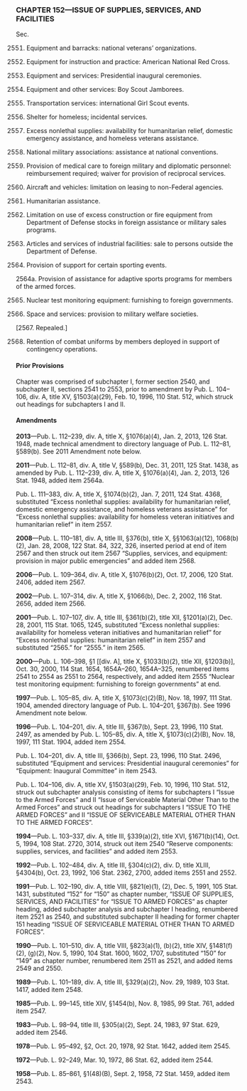 ### **CHAPTER 152—ISSUE OF SUPPLIES, SERVICES, AND FACILITIES** ###

Sec.

2551. Equipment and barracks: national veterans’ organizations.

2552. Equipment for instruction and practice: American National Red Cross.

2553. Equipment and services: Presidential inaugural ceremonies.

2554. Equipment and other services: Boy Scout Jamborees.

2555. Transportation services: international Girl Scout events.

2556. Shelter for homeless; incidental services.

2557. Excess nonlethal supplies: availability for humanitarian relief, domestic emergency assistance, and homeless veterans assistance.

2558. National military associations: assistance at national conventions.

2559. Provision of medical care to foreign military and diplomatic personnel: reimbursement required; waiver for provision of reciprocal services.

2560. Aircraft and vehicles: limitation on leasing to non-Federal agencies.

2561. Humanitarian assistance.

2562. Limitation on use of excess construction or fire equipment from Department of Defense stocks in foreign assistance or military sales programs.

2563. Articles and services of industrial facilities: sale to persons outside the Department of Defense.

2564. Provision of support for certain sporting events.

2564a. Provision of assistance for adaptive sports programs for members of the armed forces.

2565. Nuclear test monitoring equipment: furnishing to foreign governments.

2566. Space and services: provision to military welfare societies.

[2567. Repealed.]

2568. Retention of combat uniforms by members deployed in support of contingency operations.

#### Prior Provisions ####

Chapter was comprised of subchapter I, former section 2540, and subchapter II, sections 2541 to 2553, prior to amendment by Pub. L. 104–106, div. A, title XV, §1503(a)(29), Feb. 10, 1996, 110 Stat. 512, which struck out headings for subchapters I and II.

#### Amendments ####

**2013**—Pub. L. 112–239, div. A, title X, §1076(a)(4), Jan. 2, 2013, 126 Stat. 1948, made technical amendment to directory language of Pub. L. 112–81, §589(b). See 2011 Amendment note below.

**2011**—Pub. L. 112–81, div. A, title V, §589(b), Dec. 31, 2011, 125 Stat. 1438, as amended by Pub. L. 112–239, div. A, title X, §1076(a)(4), Jan. 2, 2013, 126 Stat. 1948, added item 2564a.

Pub. L. 111–383, div. A, title X, §1074(b)(2), Jan. 7, 2011, 124 Stat. 4368, substituted “Excess nonlethal supplies: availability for humanitarian relief, domestic emergency assistance, and homeless veterans assistance” for “Excess nonlethal supplies: availability for homeless veteran initiatives and humanitarian relief” in item 2557.

**2008**—Pub. L. 110–181, div. A, title III, §376(b), title X, §§1063(a)(12), 1068(b)(2), Jan. 28, 2008, 122 Stat. 84, 322, 326, inserted period at end of item 2567 and then struck out item 2567 “Supplies, services, and equipment: provision in major public emergencies” and added item 2568.

**2006**—Pub. L. 109–364, div. A, title X, §1076(b)(2), Oct. 17, 2006, 120 Stat. 2406, added item 2567.

**2002**—Pub. L. 107–314, div. A, title X, §1066(b), Dec. 2, 2002, 116 Stat. 2656, added item 2566.

**2001**—Pub. L. 107–107, div. A, title III, §361(b)(2), title XII, §1201(a)(2), Dec. 28, 2001, 115 Stat. 1065, 1245, substituted “Excess nonlethal supplies: availability for homeless veteran initiatives and humanitarian relief” for “Excess nonlethal supplies: humanitarian relief” in item 2557 and substituted “2565.” for “2555.” in item 2565.

**2000**—Pub. L. 106–398, §1 [[div. A], title X, §1033(b)(2), title XII, §1203(b)], Oct. 30, 2000, 114 Stat. 1654, 1654A–260, 1654A–325, renumbered items 2541 to 2554 as 2551 to 2564, respectively, and added item 2555 “Nuclear test monitoring equipment: furnishing to foreign governments” at end.

**1997**—Pub. L. 105–85, div. A, title X, §1073(c)(2)(B), Nov. 18, 1997, 111 Stat. 1904, amended directory language of Pub. L. 104–201, §367(b). See 1996 Amendment note below.

**1996**—Pub. L. 104–201, div. A, title III, §367(b), Sept. 23, 1996, 110 Stat. 2497, as amended by Pub. L. 105–85, div. A, title X, §1073(c)(2)(B), Nov. 18, 1997, 111 Stat. 1904, added item 2554.

Pub. L. 104–201, div. A, title III, §366(b), Sept. 23, 1996, 110 Stat. 2496, substituted “Equipment and services: Presidential inaugural ceremonies” for “Equipment: Inaugural Committee” in item 2543.

Pub. L. 104–106, div. A, title XV, §1503(a)(29), Feb. 10, 1996, 110 Stat. 512, struck out subchapter analysis consisting of items for subchapters I “Issue to the Armed Forces” and II “Issue of Serviceable Material Other Than to the Armed Forces” and struck out headings for subchapters I “ISSUE TO THE ARMED FORCES” and II “ISSUE OF SERVICEABLE MATERIAL OTHER THAN TO THE ARMED FORCES”.

**1994**—Pub. L. 103–337, div. A, title III, §339(a)(2), title XVI, §1671(b)(14), Oct. 5, 1994, 108 Stat. 2720, 3014, struck out item 2540 “Reserve components: supplies, services, and facilities” and added item 2553.

**1992**—Pub. L. 102–484, div. A, title III, §304(c)(2), div. D, title XLIII, §4304(b), Oct. 23, 1992, 106 Stat. 2362, 2700, added items 2551 and 2552.

**1991**—Pub. L. 102–190, div. A, title VIII, §821(e)(1), (2), Dec. 5, 1991, 105 Stat. 1431, substituted “152” for “150” as chapter number, “ISSUE OF SUPPLIES, SERVICES, AND FACILITIES” for “ISSUE TO ARMED FORCES” as chapter heading, added subchapter analysis and subchapter I heading, renumbered item 2521 as 2540, and substituted subchapter II heading for former chapter 151 heading “ISSUE OF SERVICEABLE MATERIAL OTHER THAN TO ARMED FORCES”.

**1990**—Pub. L. 101–510, div. A, title VIII, §823(a)(1), (b)(2), title XIV, §1481(f)(2), (g)(2), Nov. 5, 1990, 104 Stat. 1600, 1602, 1707, substituted “150” for “149” as chapter number, renumbered item 2511 as 2521, and added items 2549 and 2550.

**1989**—Pub. L. 101–189, div. A, title III, §329(a)(2), Nov. 29, 1989, 103 Stat. 1417, added item 2548.

**1985**—Pub. L. 99–145, title XIV, §1454(b), Nov. 8, 1985, 99 Stat. 761, added item 2547.

**1983**—Pub. L. 98–94, title III, §305(a)(2), Sept. 24, 1983, 97 Stat. 629, added item 2546.

**1978**—Pub. L. 95–492, §2, Oct. 20, 1978, 92 Stat. 1642, added item 2545.

**1972**—Pub. L. 92–249, Mar. 10, 1972, 86 Stat. 62, added item 2544.

**1958**—Pub. L. 85–861, §1(48)(B), Sept. 2, 1958, 72 Stat. 1459, added item 2543.